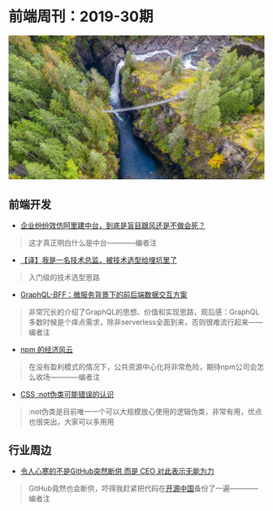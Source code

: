 # 前端周刊：2019-30期

[![](/img/bing/20190726.png)]()

## 前端开发

- [企业纷纷效仿阿里建中台，到底是盲目跟风还是不做会死？](https://www.infoq.cn/article/HtYOyefY_eJOt6qjo3AJ)

> 这才真正明白什么是中台————编者注

- [【译】我是一名技术总监，被技术选型给埋坑里了](https://www.infoq.cn/article/r9jZjsB8JYAB5*X7aogH)

> 入门级的技术选型思路

- [GraphQL-BFF：微服务背景下的前后端数据交互方案](https://mp.weixin.qq.com/s?__biz=MjM5MTA1MjAxMQ==&mid=2651233171&idx=1&sn=6f2550d9433dbb75d52d0aa718ef8801)

> 非常冗长的介绍了GraphQL的思想、价值和实现思路，观后感：GraphQL多数时候是个痒点需求，除非serverless全面到来，否则很难流行起来——编者注

- [npm 的经济风云](https://juejin.im/post/5d2d9e7af265da1b8b2b91ca)

> 在没有盈利模式的情况下，公共资源中心化将非常危险，期待npm公司会怎么收场————编者注

- [CSS :not伪类可能错误的认识](https://www.zhangxinxu.com/wordpress/2019/07/css-not-pseudo-class/)

> :not伪类是目前唯一一个可以大规模放心使用的逻辑伪类，非常有用，优点也很突出，大家可以多用用

## 行业周边

- [令人心寒的不是GitHub突然断供 而是 CEO 对此表示无能为力](https://www.cnbeta.com/articles/tech/872905.htm)

> GitHub竟然也会断供，吓得我赶紧把代码在[开源中国](https://gitee.com/enterprises?invite_code=flxe)备份了一遍————编者注
